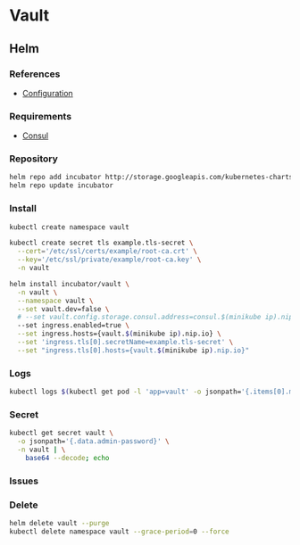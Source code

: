 # Vault

## Helm

### References

- [Configuration](https://github.com/helm/charts/tree/master/incubator/vault#configuration)

### Requirements

- [Consul](/consul.md)

### Repository

```sh
helm repo add incubator http://storage.googleapis.com/kubernetes-charts-incubator
helm repo update incubator
```

### Install

```sh
kubectl create namespace vault
```

```sh
kubectl create secret tls example.tls-secret \
  --cert='/etc/ssl/certs/example/root-ca.crt' \
  --key='/etc/ssl/private/example/root-ca.key' \
  -n vault
```

```sh
helm install incubator/vault \
  -n vault \
  --namespace vault \
  --set vault.dev=false \
  # --set vault.config.storage.consul.address=consul.$(minikube ip).nip.io \
  --set ingress.enabled=true \
  --set ingress.hosts={vault.$(minikube ip).nip.io} \
  --set 'ingress.tls[0].secretName=example.tls-secret' \
  --set "ingress.tls[0].hosts={vault.$(minikube ip).nip.io}"
```

### Logs

```sh
kubectl logs $(kubectl get pod -l 'app=vault' -o jsonpath='{.items[0].metadata.name}' -n vault) -n vault -f
```

### Secret

```sh
kubectl get secret vault \
  -o jsonpath='{.data.admin-password}' \
  -n vault | \
    base64 --decode; echo
```

### Issues

<!-- #### Server Misbehaving

```log
2019-09-05T12:21:15.421Z [WARN]  storage migration check error: error="Get http://consul.example.com/v1/kv/vault/core/migration: dial tcp: lookup consul.example.com on 10.96.0.10:53: server misbehaving"
```

```sh
minikube ssh -- sudo cat /etc/hosts
```

```sh
minikube ssh -- 'sudo /usr/bin/sh -c "echo -e \"127.0.0.1\tconsul.example.com\" >> /etc/hosts"'
``` -->

### Delete

```sh
helm delete vault --purge
kubectl delete namespace vault --grace-period=0 --force
```

